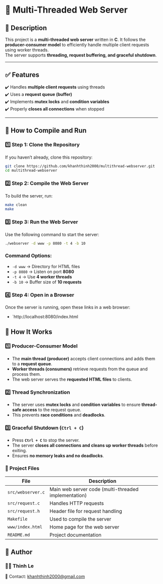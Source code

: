 # 🚀 Multi-Threaded Web Server  

## 📌 Description  
This project is a **multi-threaded web server** written in **C**. It follows the **producer-consumer model** to efficiently handle multiple client requests using worker threads.  
The server supports **threading, request buffering, and graceful shutdown**.

---

## ✅ Features  
✔️ Handles **multiple client requests** using threads  
✔️ Uses a **request queue (buffer)**  
✔️ Implements **mutex locks** and **condition variables**   
✔️ Properly **closes all connections** when stopped  

---

## 🚀 How to Compile and Run  

### 1️⃣ Step 1: Clone the Repository  
If you haven’t already, clone this repository:  
```sh
git clone https://github.com/khanhthinh2000/multithread-webserver.git
cd multithread-webserver
```


### 2️⃣ **Step 2: Compile the Web Server**
To build the server, run:
```sh
make clean
make
```


### 3️⃣ Step 3: Run the Web Server
Use the following command to start the server:

```sh
./webserver -d www -p 8080 -t 4 -b 10
```

### Command Options:
- `-d www` → Directory for HTML files  
- `-p 8080` → Listen on port **8080**  
- `-t 4` → Use **4 worker threads**  
- `-b 10` → Buffer size of **10 requests**  


### 4️⃣ Step 4: Open in a Browser
Once the server is running, open these links in a web browser:

- `http://localhost:8080/index.html


## 🔧 How It Works  

### 1️⃣ Producer-Consumer Model  
- The **main thread (producer)** accepts client connections and adds them to a **request queue**.  
- **Worker threads (consumers)** retrieve requests from the queue and process them.  
- The web server serves the **requested HTML files** to clients.  

### 2️⃣ Thread Synchronization  
- The server uses **mutex locks** and **condition variables** to ensure **thread-safe access** to the request queue.  
- This prevents **race conditions** and **deadlocks**.  

### 3️⃣ Graceful Shutdown (`Ctrl + C`)  
- Press **`Ctrl + C`** to stop the server.  
- The server **closes all connections and cleans up worker threads** before exiting.  
- Ensures **no memory leaks and no deadlocks**.  


### 📁 Project Files  

| File | Description |
|------|------------|
| `src/webserver.c`  | Main web server code (multi-threaded implementation) |
| `src/request.c`  | Handles HTTP requests |
| `src/request.h`  | Header file for request handling |
| `Makefile`   | Used to compile the server |
| `www/index.html`  | Home page for the web server |
| `README.md`  | Project documentation |


## 👤 Author  

### 🧑‍💻 Thinh Le  
📧 Contact: [khanhthinh2000@gmail.com](mailto:khanhthinh2000@gmail.com)
